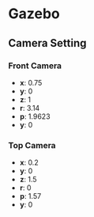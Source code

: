 # Gazebo 

## Camera Setting

### Front Camera
- **x**: 0.75  
- **y**: 0  
- **z**: 1  
- **r**: 3.14  
- **p**: 1.9623  
- **y**: 0  

### Top Camera
- **x**: 0.2  
- **y**: 0  
- **z**: 1.5  
- **r**: 0  
- **p**: 1.57  
- **y**: 0  
